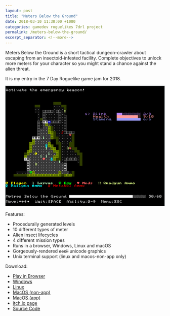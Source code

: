 ```yaml
---
layout: post
title: "Meters Below the Ground"
date: 2018-03-10 11:30:00 +1000
categories: gamedev roguelikes 7drl project
permalink: /meters-below-the-ground/
excerpt_separator: <!--more-->
---
```


Meters Below the Ground is a short tactical dungeon-crawler about escaping from
an insectoid-infested facility. Complete objectives to unlock more meters for
your character so you might stand a chance against the alien threat.

It is my entry in the 7 Day Roguelike game jam for 2018.

![screenshot](/images/meters-below-the-ground/screenshot.png)

<!--more-->

Features:

 - Procedurally generated levels
 - 10 different types of meter
 - Alien insect lifecycles
 - 4 different mission types
 - Runs in a browser, Windows, Linux and macOS
 - Gorgeously-rendered ~~ascii~~ unicode graphics
 - Unix terminal support (linux and macos-non-app only)

Download:

 - [Play in Browser](https://games.gridbugs.org/meters/7drl/)
 - [Windows](https://files.gridbugs.org/meters-windows-x86_64-7drl.zip)
 - [Linux](https://files.gridbugs.org/meters-linux-x86_64-7drl.zip)
 - [MacOS (non-app)](https://files.gridbugs.org/meters-macos-x86_64-7drl.zip)
 - [MacOS (app)](https://files.gridbugs.org/MetersBelowTheGround-7drl.dmg)
 - [itch.io page](https://gridbugs.itch.io/meters-below-the-ground)
 - [Source Code](https://github.com/stevebob/meters-below-the-ground)

